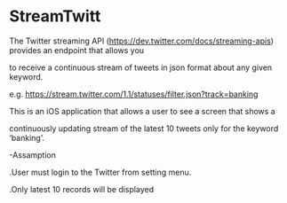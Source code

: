 StreamTwitt
===========

The Twitter streaming API (https://dev.twitter.com/docs/streaming-apis) provides an endpoint that allows you 

to receive a continuous stream of tweets in json format about any given keyword.

e.g. https://stream.twitter.com/1.1/statuses/filter.json?track=banking

This is an iOS application that allows a user to see a screen that shows a 

continuously updating stream of the latest 10 tweets only for the keyword ‘banking’.

-Assamption 

 .User must login to the Twitter from setting menu.
 
 .Only latest 10 records will be displayed
